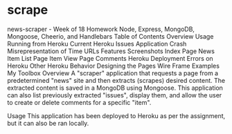 # scrape

news-scraper - Week of 18 Homework Node, Express, MongoDB, Mongoose, Cheerio, and Handlebars
Table of Contents
Overview
Usage
Running from Heroku
Current Heroku Issues
Application Crash
Misrepresentation of Time
URLs
Features
Screenshots
Index Page
News Item List Page
Item View Page
Comments
Heroku Deployment
Errors on Heroku
Other Heroku Behavior
Designing the Pages
Wire Frame Examples
My Toolbox
Overview
A "scraper" application that requests a page from a predetermined "news" site and then extracts (scrapes) desired content. The extracted content is saved in a MongoDB using Mongoose. This application can also list previously extracted "issues", display them, and allow the user to create or delete comments for a specific "item".

Usage
This application has been deployed to Heroku as per the assignment, but it can also be ran locally.